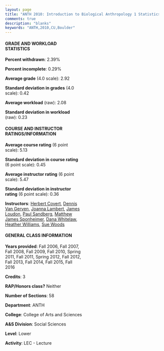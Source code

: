 ```yaml
---
layout: page
title: "ANTH 2010: Introduction to Biological Anthropology 1 Statistics"
comments: true
description: "blanks"
keywords: "ANTH,2010,CU,Boulder"
---
```

<head>
<script src="https://ajax.googleapis.com/ajax/libs/jquery/2.1.3/jquery.min.js"></script>
<script src="https://dl.dropboxusercontent.com/s/pc42nxpaw1ea4o9/highcharts.js?dl=0"></script>
<!-- <script src="../assets/js/highcharts.js"></script> -->
<style type="text/css">@font-face {
	font-family: "Bebas Neue";
	src: url(https://www.filehosting.org/file/details/544349/BebasNeue Regular.otf) format("opentype");
	}
	h1.Bebas { 
		font-family: "Bebas Neue", Verdana, Tahoma;
	}
</style>
</head>
<body>
	<div id="container" style="float: right; width: 45%; height: 88%; margin-left: 2.5%; margin-right: 2.5%;"></div>
	<script language="JavaScript">
		$(document).ready(function() {
		var chart = {type: 'column'};
		var title = {text: 'Grade Distribution'};
		var xAxis = {categories: ['A','B','C','D','F'],crosshair: true};
		var yAxis = {min: 0,title: {text: 'Percentage'}};
		var tooltip = {headerFormat: '<center><b><span style="font-size:20px">{point.key}</span></b></center>',
		               pointFormat: '<td style="padding:0"><b>{point.y:.1f}%</b></td>',
		               footerFormat: '</table>',shared: true,useHTML: true};
		var plotOptions = {column: {pointPadding: 0.0,borderWidth: 0}};  
		var credits = {enabled: false};var series= [{name: 'Percent',data: [36.11,33.84,20.89,6.38,2.77,]}];
		var json = {};
		json.chart = chart;
		json.title = title;
		json.tooltip = tooltip;
		json.xAxis = xAxis;
		json.yAxis = yAxis;  
		json.series = series;
		json.plotOptions = plotOptions;  
		json.credits = credits;
		$('#container').highcharts(json);
	});
	</script>
</body>
			   
#### GRADE AND WORKLOAD STATISTICS

**Percent withdrawn**: 2.39%

**Percent incomplete**: 0.29%

**Average grade** (4.0 scale): 2.92

**Standard deviation in grades** (4.0 scale): 0.42

**Average workload** (raw): 2.08

**Standard deviation in workload** (raw): 0.23

#### COURSE AND INSTRUCTOR RATINGS/INFORMATION

**Average course rating** (6 point scale): 5.13

**Standard deviation in course rating** (6 point scale): 0.45

**Average instructor rating** (6 point scale): 5.47

**Standard deviation in instructor rating** (6 point scale): 0.36

**Instructors**: <a href='../../instructors/Herbert_Covert'>Herbert Covert</a>, <a href='../../instructors/Dennis_Van_Gerven'>Dennis Van Gerven</a>, <a href='../../instructors/Joanna_Lambert'>Joanna Lambert</a>, <a href='../../instructors/James_Loudon'>James Loudon</a>, <a href='../../instructors/Paul_Sandberg'>Paul Sandberg</a>, <a href='../../instructors/Matthew_James_Sponheimer'>Matthew James Sponheimer</a>, <a href='../../instructors/Dana_Whitelaw'>Dana Whitelaw</a>, <a href='../../instructors/Heather_Williams'>Heather Williams</a>, <a href='../../instructors/Sue_Woods'>Sue Woods</a>

#### GENERAL CLASS INFORMATION

**Years provided**: Fall 2006, Fall 2007, Fall 2008, Fall 2009, Fall 2010, Spring 2011, Fall 2011, Spring 2012, Fall 2012, Fall 2013, Fall 2014, Fall 2015, Fall 2016

**Credits**: 3

**RAP/Honors class?** Neither

**Number of Sections**: 58

**Department**: ANTH

**College**: College of Arts and Sciences

**A&S Division**: Social Sciences

**Level**: Lower

**Activity**: LEC - Lecture
